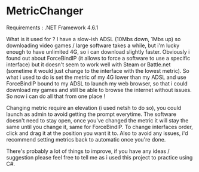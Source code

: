 # MetricChanger

Requirements : .NET Framework 4.6.1 

What is it used for ?
I have a slow-ish ADSL (10Mbs down, 1Mbs up) so downloading video games / large software takes a while, but i'm lucky enough to have 
unlimited 4G, so i can download slightly faster. Obviously i found out about ForceBindIP (it allows to force a software to use a specific
interface) but it doesn't seem to work well with Steam or Battle.net (sometime it would just change to the interface with the lowest metric).
So what i used to do is set the metric of my 4G lower than my ADSL and use ForceBindIP bound to my ADSL to launch my web browser, so that 
i could download my games and still be able to browse the internet without issues.
So now i can do all that from one place !

Changing metric require an elevation (i used netsh to do so), you could launch as admin to avoid getting the prompt everytime.
The software doesn't need to stay open, once you've changed the metric it will stay the same until you change it, same for ForceBindIP.
To change interfaces order, click and drag it at the position you want it to.
Also to avoid any issues, i'd recommend setting metrics back to automatic once you're done.


There's probably a lot of things to improve, if you have any ideas / suggestion please feel free to tell me as i used this project to practice using C#.

